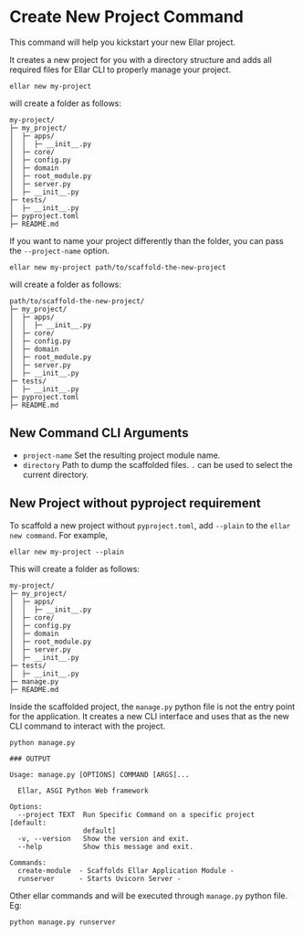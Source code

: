 # **Create New Project Command**
This command will help you kickstart your new Ellar project. 

It creates a new project for you with a directory structure and adds all required files for Ellar CLI to properly manage your project.

```shell
ellar new my-project
```

will create a folder as follows:
```angular2html
my-project/
├─ my_project/
│  ├─ apps/
│  │  ├─ __init__.py
│  ├─ core/
│  ├─ config.py
│  ├─ domain
│  ├─ root_module.py
│  ├─ server.py
│  ├─ __init__.py
├─ tests/
│  ├─ __init__.py
├─ pyproject.toml
├─ README.md

```
If you want to name your project differently than the folder, you can pass the `--project-name` option.

```shell
ellar new my-project path/to/scaffold-the-new-project
```
will create a folder as follows:
```angular2html
path/to/scaffold-the-new-project/
├─ my_project/
│  ├─ apps/
│  │  ├─ __init__.py
│  ├─ core/
│  ├─ config.py
│  ├─ domain
│  ├─ root_module.py
│  ├─ server.py
│  ├─ __init__.py
├─ tests/
│  ├─ __init__.py
├─ pyproject.toml
├─ README.md

```

## **New Command CLI Arguments**
- `project-name` Set the resulting project module name.
- `directory` Path to dump the scaffolded files. `.` can be used to select the current directory.


## **New Project without pyproject requirement**
To scaffold a new project without `pyproject.toml`, add `--plain` to the `ellar new command`. For example,

```shell
ellar new my-project --plain
```

This will create a folder as follows:
```angular2html
my-project/
├─ my_project/
│  ├─ apps/
│  │  ├─ __init__.py
│  ├─ core/
│  ├─ config.py
│  ├─ domain
│  ├─ root_module.py
│  ├─ server.py
│  ├─ __init__.py
├─ tests/
│  ├─ __init__.py
├─ manage.py
├─ README.md
```
Inside the scaffolded project, the `manage.py` python file is not the entry point for the application.
It creates a new CLI interface and uses that as the new CLI command to interact with the project.

```shell
python manage.py

### OUTPUT

Usage: manage.py [OPTIONS] COMMAND [ARGS]...

  Ellar, ASGI Python Web framework

Options:
  --project TEXT  Run Specific Command on a specific project  [default:
                  default]
  -v, --version   Show the version and exit.
  --help          Show this message and exit.

Commands:
  create-module  - Scaffolds Ellar Application Module -
  runserver      - Starts Uvicorn Server -

```
Other ellar commands and will be executed through `manage.py` python file. Eg:
```shell
python manage.py runserver
```
